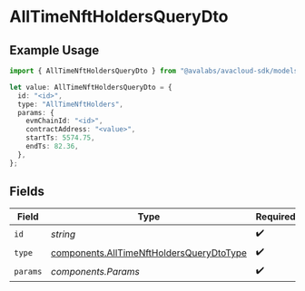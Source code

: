# AllTimeNftHoldersQueryDto

## Example Usage

```typescript
import { AllTimeNftHoldersQueryDto } from "@avalabs/avacloud-sdk/models/components";

let value: AllTimeNftHoldersQueryDto = {
  id: "<id>",
  type: "AllTimeNftHolders",
  params: {
    evmChainId: "<id>",
    contractAddress: "<value>",
    startTs: 5574.75,
    endTs: 82.36,
  },
};
```

## Fields

| Field                                                                                                | Type                                                                                                 | Required                                                                                             | Description                                                                                          |
| ---------------------------------------------------------------------------------------------------- | ---------------------------------------------------------------------------------------------------- | ---------------------------------------------------------------------------------------------------- | ---------------------------------------------------------------------------------------------------- |
| `id`                                                                                                 | *string*                                                                                             | :heavy_check_mark:                                                                                   | N/A                                                                                                  |
| `type`                                                                                               | [components.AllTimeNftHoldersQueryDtoType](../../models/components/alltimenftholdersquerydtotype.md) | :heavy_check_mark:                                                                                   | N/A                                                                                                  |
| `params`                                                                                             | *components.Params*                                                                                  | :heavy_check_mark:                                                                                   | N/A                                                                                                  |